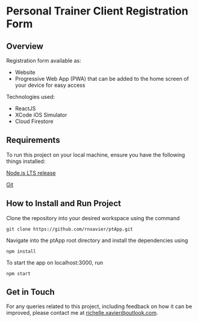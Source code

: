 # Personal Trainer Client Registration Form

## Overview

Registration form available as:

- Website
- Progressive Web App (PWA) that can be added to the home screen of your device for easy access

Technologies used:

- ReactJS
- XCode iOS Simulator
- Cloud Firestore

## Requirements

To run this project on your local machine, ensure you have the following things installed:

[Node.js LTS release](https://nodejs.org/en/)

[Git](https://git-scm.com/)

## How to Install and Run Project

Clone the repository into your desired workspace using the command

`git clone https://github.com/rnxavier/ptApp.git`

Navigate into the ptApp root directory and install the dependencies using

`npm install`

To start the app on localhost:3000, run

`npm start`

## Get in Touch

For any queries related to this project, including feedback on how it can be improved, please contact me at richelle.xavier@outlook.com.
